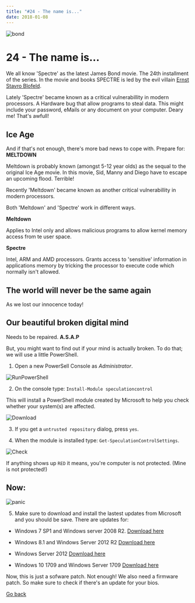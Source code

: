 ```yaml
---
title: "#24 - The name is..."
date: 2018-01-08
---
```


![bond](https://moststylish.files.wordpress.com/2015/03/spectre-james-bond.jpg)

# 24 - The name is...

We all know 'Spectre' as the latest James Bond movie. The 24th installment of the series. In the movie and books SPECTRE is led by the evil villain [Ernst Stavro Blofeld](https://en.wikipedia.org/wiki/Ernst_Stavro_Blofeld).

Lately 'Spectre' became known as a critical vulnerabillity in modern processors. A Hardware bug that allow programs to steal data. This might include your password, eMails or any document on your computer. Deary me! That's awfull!

## Ice Age

And if that's not enough, there's more bad news to cope with. Prepare for: __MELTDOWN__

Meltdown is probably known (amongst 5-12 year olds) as the sequal to the original Ice Age movie. In this movie, Sid, Manny and Diego have to escape an upcoming flood. Terrible! 

Recently 'Meltdown' became known as another critical vulnerabillity in modern processors.

Both 'Meltdown' and 'Spectre' work in different ways.

__Meltdown__ 

 Applies to Intel only and allows malicious programs to allow kernel memory access from te user space.

 __Spectre__

 Intel, ARM and AMD processors. Grants access to 'sensitive' information in applications memory by tricking the processor to execute code which normally isn't allowed.

## The world will never be the same again

As we lost our innocence today!

## Our beautiful broken digital mind

Needs to be repaired. __A.S.A.P__

But, you might want to find out if your mind is actually broken. To do that; we will use a little PowerShell.

1. Open a new PowerSell Console as _Administrator_.

![RunPowerShell](https://codeinblue.files.wordpress.com/2018/01/1.png)

2. On the console type: ```Install-Module speculationcontrol```

This will install a PowerShell module created by Microsoft to help you check whether your system(s) are affected.

![Download](https://codeinblue.files.wordpress.com/2018/01/2.png)

3. If you get a ```untrusted repository``` dialog, press ```yes```.

4. When the module is installed type: ```Get-SpeculationControlSettings```.

![Check](https://codeinblue.files.wordpress.com/2018/01/3.png)

If anything shows up ```RED``` it means, you're computer is not protected. (Mine is not protected!)

## Now:

![panic](https://www.finditez.com/blog/wp-content/uploads/2016/10/dont-panic.jpg)

5. Make sure to download and install the lastest updates from Microsoft and you should be save. There are updates for: 

- Windows 7 SP1 and Windows server 2008 R2. 
[Download here](https://www.catalog.update.microsoft.com/Search.aspx?q=KB4056897)

- Windows 8.1 and Windows Server 2012 R2
[Download here](https://www.catalog.update.microsoft.com/Search.aspx?q=KB4056898)

- Windows Server 2012
[Download here](https://www.catalog.update.microsoft.com/Search.aspx?q=KB4056898)

- Windows 10 1709 and Windows Server 1709
[Download here](https://www.catalog.update.microsoft.com/Search.aspx?q=KB4056892)

Now, this is just a sofware patch. Not enough! We also need a firmware patch. So make sure to check if there's an update for your bios.

[Go back](https://mufana.github.io/blog)
